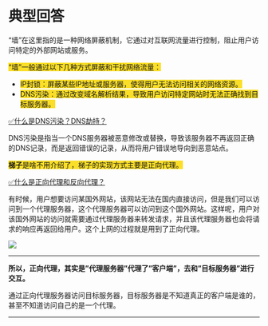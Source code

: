 # 典型回答


“墙”在这里指的是一种网络屏蔽机制，它通过对互联网流量进行控制，阻止用户访问特定的外部网站或服务。



<font style="background-color:#FBDE28;">“墙”一般通过以下几种方式屏蔽和干扰网络流量：</font>

<font style="background-color:#FBDE28;"></font>

+ <font style="background-color:#FBDE28;">IP封锁：屏蔽某些IP地址或服务器，使得用户无法访问相关的网络资源。</font>
+ <font style="background-color:#FBDE28;">DNS污染：通过改变域名解析结果，导致用户访问特定网站时无法正确找到目标服务器。</font>



[✅什么是DNS污染？DNS劫持？](https://www.yuque.com/hollis666/qyhor6/htybk4tzdcg1xdnw)



DNS污染是指当一个DNS服务器被恶意修改或替换，导致该服务器不再返回正确的DNS记录，而是返回错误的记录，从而将用户错误地导向到恶意站点。



**<font style="background-color:#FBDE28;">梯子</font>**<font style="background-color:#FBDE28;">是啥不用介绍了，梯子的实现方式主要是正向代理。</font>



[✅什么是正向代理和反向代理？](https://www.yuque.com/hollis666/qyhor6/lrlsklnaacsxoa9q)



有时候，用户想要访问某国外网站，该网站无法在国内直接访问，但是我们可以访问到一个代理服务器，这个代理服务器可以访问到这个国外网站。这样呢，用户对该国外网站的访问就需要通过代理服务器来转发请求，并且该代理服务器也会将请求的响应再返回给用户。这个上网的过程就是用到了正向代理。



![](https://cdn.nlark.com/yuque/0/2022/png/5378072/1672210347417-df88f54d-d24f-4088-927f-dc3670b653e0.png?x-oss-process=image%2Fwatermark%2Ctype_d3F5LW1pY3JvaGVp%2Csize_35%2Ctext_SmF2YeWFq-iCoV9CeSBIb2xsaXM%3D%2Ccolor_FFFFFF%2Cshadow_50%2Ct_80%2Cg_se%2Cx_10%2Cy_10)

****

**所以，正向代理，其实是”代理服务器”代理了”客户端”，去和”目标服务器”进行交互。**



通过正向代理服务器访问目标服务器，目标服务器是不知道真正的客户端是谁的，甚至不知道访问自己的是一个代理。





****

 

